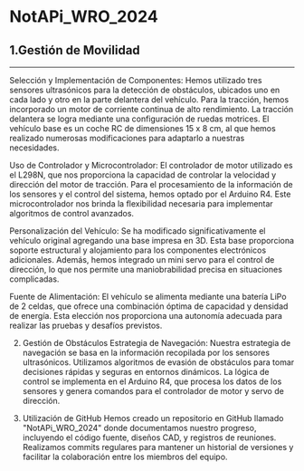 # NotAPi_WRO_2024

## 1.Gestión de Movilidad

--------------------------------

Selección y Implementación de Componentes:
Hemos utilizado tres sensores ultrasónicos para la detección de obstáculos, ubicados uno en cada lado y otro en la parte delantera del vehículo. Para la tracción, hemos incorporado un motor de corriente continua de alto rendimiento. La tracción delantera se logra mediante una configuración de ruedas motrices. El vehículo base es un coche RC de dimensiones 15 x 8 cm, al que hemos realizado numerosas modificaciones para adaptarlo a nuestras necesidades.

Uso de Controlador y Microcontrolador:
El controlador de motor utilizado es el L298N, que nos proporciona la capacidad de controlar la velocidad y dirección del motor de tracción. Para el procesamiento de la información de los sensores y el control del sistema, hemos optado por el Arduino R4. Este microcontrolador nos brinda la flexibilidad necesaria para implementar algoritmos de control avanzados.

Personalización del Vehículo:
Se ha modificado significativamente el vehículo original agregando una base impresa en 3D. Esta base proporciona soporte estructural y alojamiento para los componentes electrónicos adicionales. Además, hemos integrado un mini servo para el control de dirección, lo que nos permite una maniobrabilidad precisa en situaciones complicadas.

Fuente de Alimentación:
El vehículo se alimenta mediante una batería LiPo de 2 celdas, que ofrece una combinación óptima de capacidad y densidad de energía. Esta elección nos proporciona una autonomía adecuada para realizar las pruebas y desafíos previstos.

2. Gestión de Obstáculos
Estrategia de Navegación:
Nuestra estrategia de navegación se basa en la información recopilada por los sensores ultrasónicos. Utilizamos algoritmos de evasión de obstáculos para tomar decisiones rápidas y seguras en entornos dinámicos. La lógica de control se implementa en el Arduino R4, que procesa los datos de los sensores y genera comandos para el controlador de motor y servo de dirección.

3. Utilización de GitHub
Hemos creado un repositorio en GitHub llamado "NotAPi_WRO_2024" donde documentamos nuestro progreso, incluyendo el código fuente, diseños CAD, y registros de reuniones. Realizamos commits regulares para mantener un historial de versiones y facilitar la colaboración entre los miembros del equipo.
